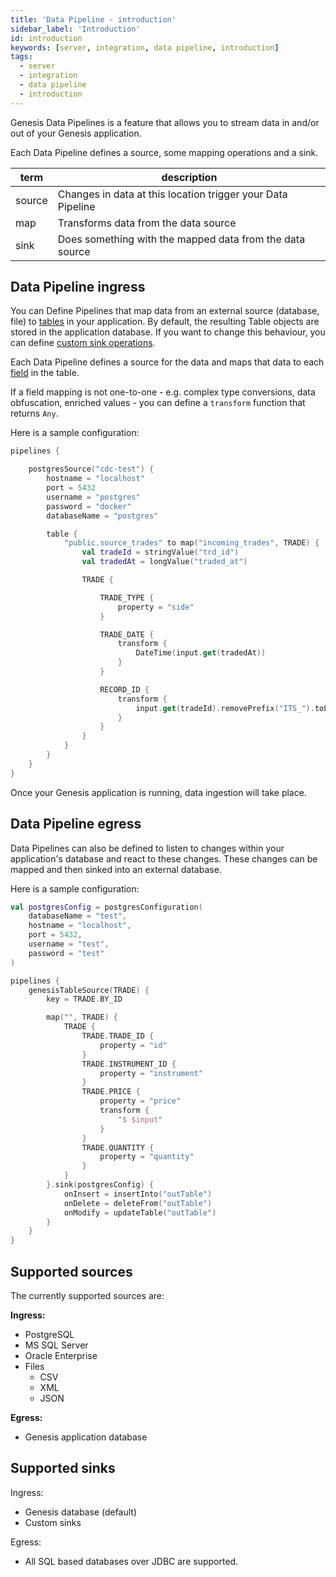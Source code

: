 ```yaml
---
title: 'Data Pipeline - introduction'
sidebar_label: 'Introduction'
id: introduction
keywords: [server, integration, data pipeline, introduction]
tags:
  - server
  - integration
  - data pipeline
  - introduction
---
```


Genesis Data Pipelines is a feature that allows you to stream data in and/or out of your Genesis application.

Each Data Pipeline defines a source, some mapping operations and a sink.

| term | description |
| ---- | ----------- |
| source | Changes in data at this location trigger your Data Pipeline |
| map | Transforms data from the data source |
| sink | Does something with the mapped data from the data source |

## Data Pipeline ingress

You can Define Pipelines that map data from an external source (database, file) to [tables](../../../../database/fields-tables-views/tables/) in your application. By default, the resulting Table objects are stored in the application database. If you want to change this behaviour, you can define [custom sink operations](../../../../server/integration/data-pipeline/advanced/#custom-handler-for-the-mapped-entity).

Each Data Pipeline defines a source for the data and maps that data to each [field](../../../../database/fields-tables-views/fields/) in the table.

If a field mapping is not one-to-one - e.g. complex type conversions, data obfuscation, enriched values - you can define a `transform` function that returns `Any`.

Here is a sample configuration:
```kotlin
pipelines {

    postgresSource("cdc-test") {
        hostname = "localhost"
        port = 5432
        username = "postgres"
        password = "docker"
        databaseName = "postgres"

        table {
            "public.source_trades" to map("incoming_trades", TRADE) {
                val tradeId = stringValue("trd_id")
                val tradedAt = longValue("traded_at")

                TRADE {

                    TRADE_TYPE {
                        property = "side"
                    }

                    TRADE_DATE {
                        transform {
                            DateTime(input.get(tradedAt))
                        }
                    }

                    RECORD_ID {
                        transform {
                            input.get(tradeId).removePrefix("ITS_").toLong()
                        }
                    }
                }
            }
        }
    }
}
```

Once your Genesis application is running, data ingestion will take place.

## Data Pipeline egress

Data Pipelines can also be defined to listen to changes within your application's database and react to these changes. These changes can be mapped and then sinked into an external database.

Here is a sample configuration:
```kotlin
val postgresConfig = postgresConfiguration(
    databaseName = "test",
    hostname = "localhost",
    port = 5432,
    username = "test",
    password = "test"
)

pipelines {
    genesisTableSource(TRADE) {
        key = TRADE.BY_ID

        map("", TRADE) {
            TRADE {
                TRADE.TRADE_ID {
                    property = "id"
                }
                TRADE.INSTRUMENT_ID {
                    property = "instrument"
                }
                TRADE.PRICE {
                    property = "price"
                    transform {
                        "$ $input"
                    }
                }
                TRADE.QUANTITY {
                    property = "quantity"
                }
            }
        }.sink(postgresConfig) {
            onInsert = insertInto("outTable")
            onDelete = deleteFrom("outTable")
            onModify = updateTable("outTable")
        }
    }
}
```

## Supported sources

The currently supported sources are:

**Ingress:**
- PostgreSQL
- MS SQL Server
- Oracle Enterprise
- Files
  - CSV
  - XML
  - JSON

**Egress:**
- Genesis application database

## Supported sinks

Ingress:
- Genesis database (default)
- Custom sinks

Egress:
- All SQL based databases over JDBC are supported.
